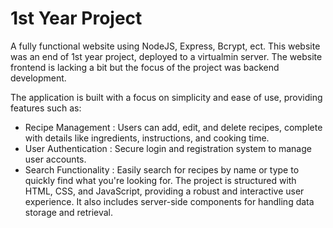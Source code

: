 # 1st Year Project
A fully functional website using NodeJS, Express, Bcrypt, ect. This website was an end of 1st year project, deployed to a virtualmin server.
The website frontend is lacking a bit but the focus of the project was backend development.

The application is built with a focus on simplicity and ease of use, providing features such as:
- Recipe Management : Users can add, edit, and delete recipes, complete with details like ingredients, instructions, and cooking time.
- User Authentication : Secure login and registration system to manage user accounts.
- Search Functionality : Easily search for recipes by name or type to quickly find what you're looking for.
The project is structured with HTML, CSS, and JavaScript, providing a robust and interactive user experience. It also includes server-side components for handling data storage and retrieval.
